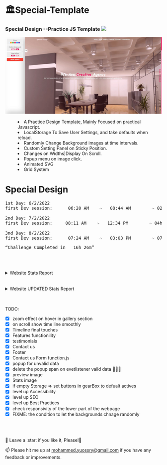 # <a>🏛️Special-Template</a>

<h3>Special Design --Practice JS Template <img src="https://media.giphy.com/media/ZZI0OS9dSMXKTcqA8p/giphy.gif" width="30px" style="max-width: 100%;"></h3>

![Preview page](head.jpg)

<menu>
  <li>A Practice Design Template, Mainly Focused on practical Javascript.</li>
  <li>LocalStorage To Save User Settings, and take defaults when reload.</li>
  <li>Randomly Change Background images at time intervals.</li>
  <li>Custom Setting Panel on Sticky Position.</li>
  <li>Changes on Widths|Display On Scroll.</li>
  <li>Popup menu on image click.</li>
  <li>Animated SVG</li>
  <li>Grid System</li>
</menu>

# Special Design

<pre>
1st Day: 6/2/2022
first Dev session:      06:20 AM    ~   08:44 AM        ~ 02h 24m

2nd Day: 7/2/2022
first Dev session:     08:11 AM    ~   12:34 PM        ~ 04h 23m

3nd Day: 8/2/2022
first Dev session:      07:24 AM    ~   03:03 PM        ~ 07h 39m
</pre>

<pre><q>Challenge Completed in   16h 26m</q></pre>

<br>
<br>
<br>

<details>
    <summary>Website Stats Report</summary>
    <img src="Live Stats report.jpg"/>
</details>
<br>
<br>
<details>
    <summary>Website UPDATED Stats Report</summary>
    <img src="UPDATED Live Stats report.jpg"/>
</details>
<br>
<br>

TODO:

- [x] zoom effect on hover in gallery section
- [x] on scroll show time line smoothly
- [x] Timeline final touches
- [x] Features functionility
- [x] testimonials
- [x] Contact us
- [x] Footer
- [x] Contact us Form function.js
- [x] popup for unvalid data
- [x] delete the popup span on evetlistener vaild data 🎉🎉🎉
- [x] preview image
- [x] Stats image
- [x] if empty Storage => set buttons in gearBox to defualt actives
- [x] level up Accessibility
- [x] level up SEO
- [x] level up Best Practices
- [x] check responsivity of the lower part of the webpage
- [x] FIXME: the condition to let the backgrounds chnage randomly

<br>
<br>
<br>
🍬 Leave a :star:&nbsp;if you like it, Please!🤩

<br>

📫 Please hit me up at mohammed.yuossry@gmail.com if you have any feedback or improvements.
